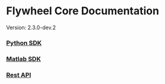 # Flywheel Core Documentation
Version: 2.3.0-dev.2

### [Python SDK](python/)

### [Matlab SDK](matlab/)

### [Rest API](swagger/index.html)

